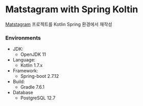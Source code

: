 # Matstagram with Spring Koltin

[Matstagram](https://github.com/miintto/matstagram) 프로젝트를 Kotlin Spring 환경에서 재작성

### Environments

- JDK:
  - OpenJDK 11
- Language:
  - Kotlin 1.7.x
- Framework:
  - Spring-boot 2.7.12
- Build:
  - Gradle 7.6.1
- Database
  - PostgreSQL 12.7
